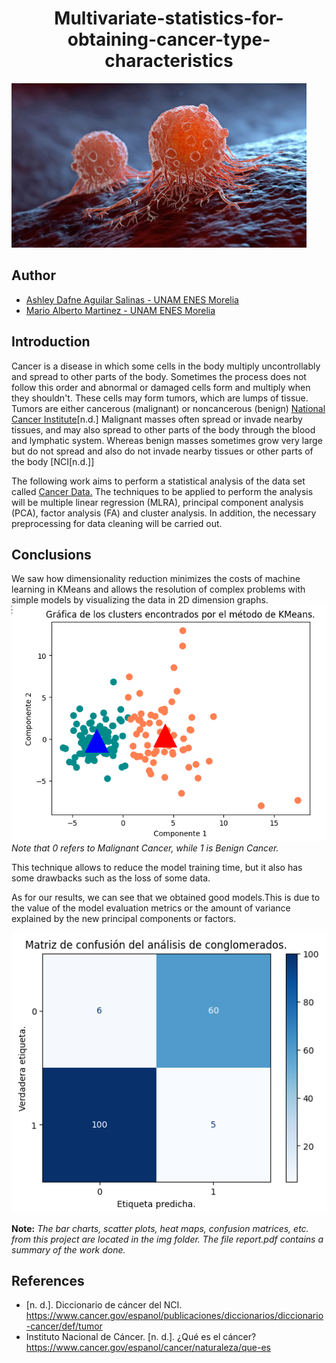 <h1 align="center">Multivariate-statistics-for-obtaining-cancer-type-characteristics</h1>

![img1](./img/CANCER.png)

## Author 
- [Ashley Dafne Aguilar Salinas - UNAM ENES Morelia](https://github.com/AshleyDafneAguilar)
- [Mario Alberto Martinez - UNAM ENES Morelia](https://github.com/mariomttz)

## Introduction 
Cancer is a disease in which some cells in the body multiply uncontrollably and spread to other parts of the body.
Sometimes the process does not follow this order and abnormal or damaged cells form and multiply when they shouldn't. These cells may form tumors, which are lumps of tissue. Tumors are either cancerous (malignant) or noncancerous (benign) [National Cancer Institute](https://www.cancer.gov/espanol/cancer/naturaleza/que-es)[n.d.]
Malignant masses often spread or invade nearby tissues, and may also spread to other parts of the body through the blood and lymphatic system. 
Whereas benign masses sometimes grow very large but do not spread and also do not invade nearby tissues or other parts of the body [NCI[n.d.]]


The following work aims to perform a statistical analysis of the data set called [Cancer Data.](https://www.kaggle.com/datasets/erdemtaha/cancer-data?rvi=1)
The techniques to be applied to perform the analysis will be multiple linear regression (MLRA), principal component analysis (PCA), factor analysis (FA) and cluster analysis. In addition, the necessary preprocessing for data cleaning will be carried out.

## Conclusions
We saw how dimensionality reduction minimizes the costs of machine learning in KMeans and allows the resolution of complex problems with simple models by visualizing the data in 2D dimension graphs. 
![img2](./img/clusters_kmeans_PCA.png)
*Note that 0 refers to Malignant Cancer, while 1 is Benign Cancer.*

This technique allows to reduce the model training time, but it also has some drawbacks such as the loss of some data.

As for our results, we can see that we obtained good models.This is due to the value of the model evaluation metrics or the amount of variance explained by the new principal components or factors.

![img3](./img/confusionmatrix_clusters.png)


**Note:**
*The bar charts, scatter plots, heat maps, confusion matrices, etc. from this project are located in the img folder. 
The file report.pdf contains a summary of the work done.*

## References
- [n. d.]. Diccionario de cáncer del NCI. https://www.cancer.gov/espanol/publicaciones/diccionarios/diccionario-cancer/def/tumor
- Instituto Nacional de Cáncer. [n. d.]. ¿Qué es el cáncer? https://www.cancer.gov/espanol/cancer/naturaleza/que-es
